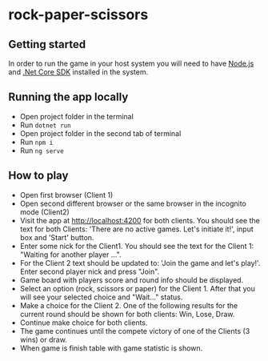 # rock-paper-scissors

## Getting started
In order to run the game in your host system you will need to have [Node.js](https://nodejs.org/en) and [.Net Core SDK](https://dotnet.microsoft.com/en-us/download) installed in the system.


## Running the app locally
* Open project folder in the terminal
* Run `dotnet run`
* Open project folder in the second tab of terminal
* Run `npm i`
* Run `ng serve`

## How to play

* Open first browser (Client 1)
* Open second different browser or the same browser in the incognito mode (Client2)
* Visit the app at [http://localhost:4200](http://localhost:4200) for both clients. You should see the text for both Clients: 'There are no active games. Let's initiate it!', input box and 'Start' button.
* Enter some nick for the Client1. You should see the text for the Client 1: "Waiting for another player ...".
* For the Client 2 text should be updated to: 'Join the game and let's play!'. Enter second player nick and press "Join".
* Game board with players score and round info should be displayed.
* Select an option (rock, scissors or paper) for the Client 1. After that you will see your selected choice and "Wait..." status.
* Make a choice for the Client 2. One of the following results for the current round should be shown for both clients: Win, Lose, Draw.
* Continue make choice for both clients.
* The game continues until the compete victory of one of the Clients (3 wins) or draw.
* When game is finish table with game statistic is shown.